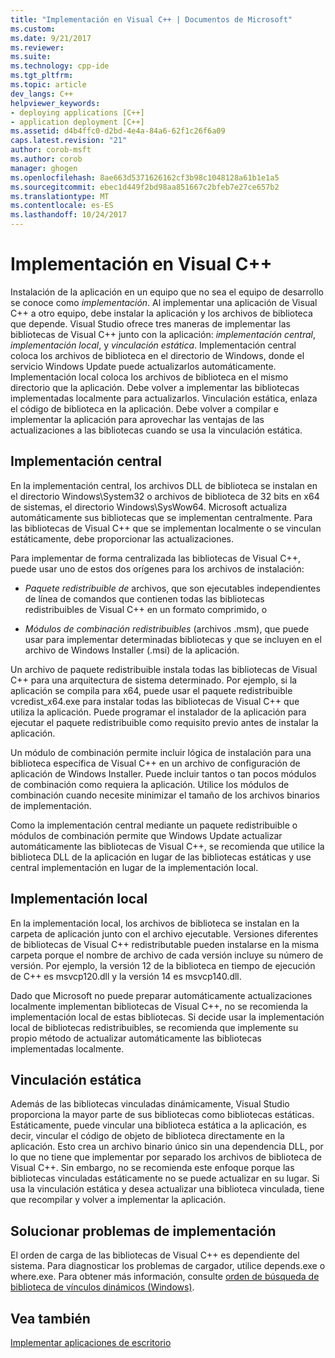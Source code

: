 ```yaml
---
title: "Implementación en Visual C++ | Documentos de Microsoft"
ms.custom: 
ms.date: 9/21/2017
ms.reviewer: 
ms.suite: 
ms.technology: cpp-ide
ms.tgt_pltfrm: 
ms.topic: article
dev_langs: C++
helpviewer_keywords:
- deploying applications [C++]
- application deployment [C++]
ms.assetid: d4b4ffc0-d2bd-4e4a-84a6-62f1c26f6a09
caps.latest.revision: "21"
author: corob-msft
ms.author: corob
manager: ghogen
ms.openlocfilehash: 8ae663d5371626162cf3b98c1048128a61b1e1a5
ms.sourcegitcommit: ebec1d449f2bd98aa851667c2bfeb7e27ce657b2
ms.translationtype: MT
ms.contentlocale: es-ES
ms.lasthandoff: 10/24/2017
---
```

# <a name="deployment-in-visual-c"></a>Implementación en Visual C++

Instalación de la aplicación en un equipo que no sea el equipo de desarrollo se conoce como *implementación*. Al implementar una aplicación de Visual C++ a otro equipo, debe instalar la aplicación y los archivos de biblioteca que depende. Visual Studio ofrece tres maneras de implementar las bibliotecas de Visual C++ junto con la aplicación: *implementación central*, *implementación local*, y *vinculación estática*. Implementación central coloca los archivos de biblioteca en el directorio de Windows, donde el servicio Windows Update puede actualizarlos automáticamente. Implementación local coloca los archivos de biblioteca en el mismo directorio que la aplicación. Debe volver a implementar las bibliotecas implementadas localmente para actualizarlos. Vinculación estática, enlaza el código de biblioteca en la aplicación. Debe volver a compilar e implementar la aplicación para aprovechar las ventajas de las actualizaciones a las bibliotecas cuando se usa la vinculación estática.

## <a name="central-deployment"></a>Implementación central

En la implementación central, los archivos DLL de biblioteca se instalan en el directorio Windows\System32 o archivos de biblioteca de 32 bits en x64 de sistemas, el directorio Windows\SysWow64. Microsoft actualiza automáticamente sus bibliotecas que se implementan centralmente. Para las bibliotecas de Visual C++ que se implementan localmente o se vinculan estáticamente, debe proporcionar las actualizaciones.

Para implementar de forma centralizada las bibliotecas de Visual C++, puede usar uno de estos dos orígenes para los archivos de instalación:

- *Paquete redistribuible de* archivos, que son ejecutables independientes de línea de comandos que contienen todas las bibliotecas redistribuibles de Visual C++ en un formato comprimido, o

- *Módulos de combinación redistribuibles* (archivos .msm), que puede usar para implementar determinadas bibliotecas y que se incluyen en el archivo de Windows Installer (.msi) de la aplicación.

Un archivo de paquete redistribuible instala todas las bibliotecas de Visual C++ para una arquitectura de sistema determinado. Por ejemplo, si la aplicación se compila para x64, puede usar el paquete redistribuible vcredist_x64.exe para instalar todas las bibliotecas de Visual C++ que utiliza la aplicación. Puede programar el instalador de la aplicación para ejecutar el paquete redistribuible como requisito previo antes de instalar la aplicación.

Un módulo de combinación permite incluir lógica de instalación para una biblioteca específica de Visual C++ en un archivo de configuración de aplicación de Windows Installer. Puede incluir tantos o tan pocos módulos de combinación como requiera la aplicación. Utilice los módulos de combinación cuando necesite minimizar el tamaño de los archivos binarios de implementación.

Como la implementación central mediante un paquete redistribuible o módulos de combinación permite que Windows Update actualizar automáticamente las bibliotecas de Visual C++, se recomienda que utilice la biblioteca DLL de la aplicación en lugar de las bibliotecas estáticas y use central implementación en lugar de la implementación local.

## <a name="local-deployment"></a>Implementación local

En la implementación local, los archivos de biblioteca se instalan en la carpeta de aplicación junto con el archivo ejecutable. Versiones diferentes de bibliotecas de Visual C++ redistributable pueden instalarse en la misma carpeta porque el nombre de archivo de cada versión incluye su número de versión. Por ejemplo, la versión 12 de la biblioteca en tiempo de ejecución de C++ es msvcp120.dll y la versión 14 es msvcp140.dll.

Dado que Microsoft no puede preparar automáticamente actualizaciones localmente implementan bibliotecas de Visual C++, no se recomienda la implementación local de estas bibliotecas. Si decide usar la implementación local de bibliotecas redistribuibles, se recomienda que implemente su propio método de actualizar automáticamente las bibliotecas implementadas localmente.

## <a name="static-linking"></a>Vinculación estática

Además de las bibliotecas vinculadas dinámicamente, Visual Studio proporciona la mayor parte de sus bibliotecas como bibliotecas estáticas. Estáticamente, puede vincular una biblioteca estática a la aplicación, es decir, vincular el código de objeto de biblioteca directamente en la aplicación. Esto crea un archivo binario único sin una dependencia DLL, por lo que no tiene que implementar por separado los archivos de biblioteca de Visual C++. Sin embargo, no se recomienda este enfoque porque las bibliotecas vinculadas estáticamente no se puede actualizar en su lugar. Si usa la vinculación estática y desea actualizar una biblioteca vinculada, tiene que recompilar y volver a implementar la aplicación.

## <a name="troubleshooting-deployment-issues"></a>Solucionar problemas de implementación

El orden de carga de las bibliotecas de Visual C++ es dependiente del sistema. Para diagnosticar los problemas de cargador, utilice depends.exe o where.exe. Para obtener más información, consulte [orden de búsqueda de biblioteca de vínculos dinámicos (Windows)](http://msdn.microsoft.com/library/windows/desktop/ms682586.aspx).

## <a name="see-also"></a>Vea también

[Implementar aplicaciones de escritorio](../ide/deploying-native-desktop-applications-visual-cpp.md)